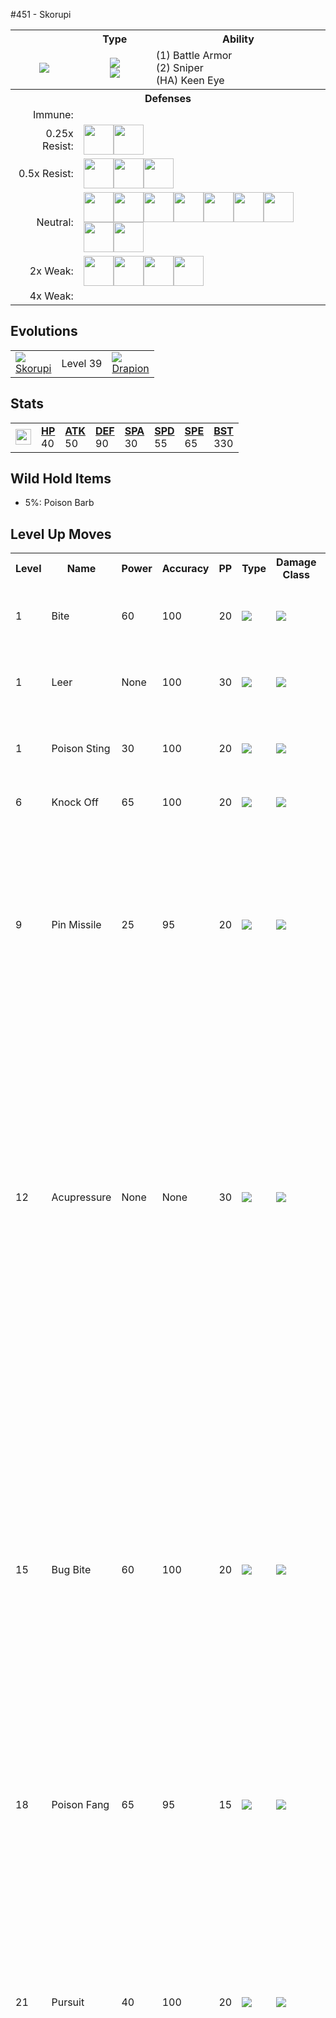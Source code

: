 #451 - Skorupi
<table cellspacing="0" cellpadding="0"><tr><th colspan="1" align="center"></th><th colspan="1" align="center">Type</th><th colspan="1" align="center">Ability</th></tr><tr><td align="center";rowspan="1"><img src="../../img/animated/451.gif"></td><td align="center";rowspan="1"><img src="../../img/type/poison.png"><br><img src="../../img/type/bug.png"></td><td rowspan="1">(1) Battle Armor <br> (2) Sniper <br> (HA) Keen Eye</td></tr><tr><th colspan="3" align="center">Defenses</th></tr><tr><td align="right">Immune:</td><td colspan="2"></td></tr><tr><td align="right">0.25x Resist:</td><td colspan="2"><img src="../../img/type/grass.png" width="48"><img src="../../img/type/fighting.png" width="48"></td></tr><tr><td align="right">0.5x Resist:</td><td colspan="2"><img src="../../img/type/poison.png" width="48"><img src="../../img/type/bug.png" width="48"><img src="../../img/type/fairy.png" width="48"></td></tr><tr><td align="right">Neutral:</td><td colspan="2"><img src="../../img/type/normal.png" width="48"><img src="../../img/type/water.png" width="48"><img src="../../img/type/electric.png" width="48"><img src="../../img/type/ice.png" width="48"><img src="../../img/type/ground.png" width="48"><img src="../../img/type/ghost.png" width="48"><img src="../../img/type/dragon.png" width="48"><img src="../../img/type/dark.png" width="48"><img src="../../img/type/steel.png" width="48"></td></tr><tr><td align="right">2x Weak:</td><td colspan="2"><img src="../../img/type/fire.png" width="48"><img src="../../img/type/flying.png" width="48"><img src="../../img/type/psychic.png" width="48"><img src="../../img/type/rock.png" width="48"></td></tr><tr><td align="right">4x Weak:</td><td colspan="2"></td></tr></table>

## Evolutions
<table>
<tr><td rowspan="1"style="vertical-align: middle;"> <img src="../../img/animated/451.gif"> <br> <a href="../451">Skorupi</a> </td><td rowspan="1"style="vertical-align: middle; word-break:break-all;">Level 39</td><td rowspan="1"style="vertical-align: middle;"> <img src="../../img/animated/452.gif"> <br> <a href="../452">Drapion</a> </td></tr>
</table>


## Stats
<table class="stat"><tr><td class="stat-icon-single"><img src="../../img/animated/451.gif" width="25"></td><td class="stat-single"><span style="font-weight:700;"><u>HP</u></span><br>40</td><td class="stat-single"><span style="font-weight:700;"><u>ATK</u></span><br>50</td><td class="stat-single"><span style="font-weight:700;"><u>DEF</u></span><br>90</td><td class="stat-single"><span style="font-weight:700;"><u>SPA</u></span><br>30</td><td class="stat-single"><span style="font-weight:700;"><u>SPD</u></span><br>55</td><td class="stat-single"><span style="font-weight:700;"><u>SPE</u></span><br>65</td><td class="stat-single"><span style="font-weight:700;"><u>BST</u></span><br>330</td></tr></table>



## Wild Hold Items
- 5%: Poison Barb


## Level Up Moves
<table><th>Level</th><th>Name</th><th>Power</th><th>Accuracy</th><th>PP</th><th>Type</th><th>Damage Class</th><th>Effect</th>
<tr><td>1</td><td>Bite</td><td>60</td><td>100</td><td>20</td><td><img src="../../img/type/dark.png"></td><td><img src="../../img/type/physical.png"></td><td>Priority: 0. Has a 30% chance to make the target flinch.</td></tr>
<tr><td>1</td><td>Leer</td><td>None</td><td>100</td><td>30</td><td><img src="../../img/type/normal.png"></td><td><img src="../../img/type/status.png"></td><td>Priority: 0. Lowers the target's Defense by one stage.</td></tr>
<tr><td>1</td><td>Poison Sting</td><td>30</td><td>100</td><td>20</td><td><img src="../../img/type/poison.png"></td><td><img src="../../img/type/physical.png"></td><td>Priority: 0. Has a 30% chance to poison the target.</td></tr>
<tr><td>6</td><td>Knock Off</td><td>65</td><td>100</td><td>20</td><td><img src="../../img/type/dark.png"></td><td><img src="../../img/type/physical.png"></td><td>Priority: 0. Target loses its held item.</td></tr>
<tr><td>9</td><td>Pin Missile</td><td>25</td><td>95</td><td>20</td><td><img src="../../img/type/bug.png"></td><td><img src="../../img/type/physical.png"></td><td>Priority: 0. Hits 2–5 times in one turn.<br><br>Has a 3/8 chance each to hit 2 or 3 times, and a 1/8 chance each to hit 4 or 5 times.  Averages to 3 hits per use.</td></tr>
<tr><td>12</td><td>Acupressure</td><td>None</td><td>None</td><td>30</td><td><img src="../../img/type/normal.png"></td><td><img src="../../img/type/status.png"></td><td>Priority: 0. Raises one of the target's stats by two stages.  The raised stat is chosen at random from any stats that can be raised by two stages.  If no stat is eligible, this move will fail.<br><br>If the target has a substitute, this move will have no effect, even if the user is the target.</td></tr>
<tr><td>15</td><td>Bug Bite</td><td>60</td><td>100</td><td>20</td><td><img src="../../img/type/bug.png"></td><td><img src="../../img/type/physical.png"></td><td>Priority: 0. If the target is holding a berry, the user takes the berry and uses it immediately.<br><br>If the target is holding a jaboca berry or rowap berry, the berry is still removed, but has no effect.<br><br>If this move is super effective and the target is holding a berry that can reduce this move's damage, it will do so, and will not be stolen.</td></tr>
<tr><td>18</td><td>Poison Fang</td><td>65</td><td>95</td><td>15</td><td><img src="../../img/type/poison.png"></td><td><img src="../../img/type/physical.png"></td><td>Priority: 0. 50% chance to toxic poison target</td></tr>
<tr><td>21</td><td>Pursuit</td><td>40</td><td>100</td><td>20</td><td><img src="../../img/type/dark.png"></td><td><img src="../../img/type/physical.png"></td><td>Priority: 0. If the target attempts to switch out this turn before the user acts, this move hits the target before it leaves and has double power.<br><br>This effect can still hit a Pokémon that switches out when it has a substitute up or when an ally has used follow me.</td></tr>
<tr><td>24</td><td>Toxic Spikes</td><td>None</td><td>None</td><td>20</td><td><img src="../../img/type/poison.png"></td><td><img src="../../img/type/status.png"></td><td>Priority: 0. Scatters poisoned spikes around the opposing field, which poison opposing Pokémon that enter the field.  A second layer of these spikes may be laid down, in which case Pokémon will be badly poisoned instead.  Pokémon immune to either ground moves or being poisoned are immune to this effect.  Pokémon otherwise immune to ground moves are affected during gravity.<br><br>If a poison Pokémon not immune to ground moves enters a field covered with poisoned spikes, the spikes are removed.<br><br>rapid spin will remove this effect from its user's side of the field.  defog will remove this effect from its target's side of the field.<br><br>This move does not trigger synchronize, unless the Pokémon with synchronize was forced to enter the field by another effect such as roar.<br><br>Pokémon entering the field due to baton pass are not affected by this effect.</td></tr>
<tr><td>27</td><td>Twineedle</td><td>40</td><td>100</td><td>20</td><td><img src="../../img/type/bug.png"></td><td><img src="../../img/type/physical.png"></td><td>Priority: 0. Hits twice in the same turn.  Has a 20% chance to poison the target.</td></tr>
<tr><td>30</td><td>Focus Energy</td><td>None</td><td>None</td><td>20</td><td><img src="../../img/type/normal.png"></td><td><img src="../../img/type/status.png"></td><td>Priority: 0. User's critical hit rate is two levels higher until it leaves the field.  If the user has already used focus energy since entering the field, this move will fail.<br><br>This effect is passed on by baton pass.</td></tr>
<tr><td>33</td><td>Poison Tail</td><td>80</td><td>100</td><td>10</td><td><img src="../../img/type/poison.png"></td><td><img src="../../img/type/physical.png"></td><td>Priority: 0. User's critical hit rate is one level higher when using this move. Has a 10% chance to poison the target.</td></tr>
<tr><td>36</td><td>Scary Face</td><td>None</td><td>100</td><td>10</td><td><img src="../../img/type/normal.png"></td><td><img src="../../img/type/status.png"></td><td>Priority: 0. Lowers the target's Speed by two stages.</td></tr>
<tr><td>40</td><td>Crunch</td><td>80</td><td>100</td><td>10</td><td><img src="../../img/type/dark.png"></td><td><img src="../../img/type/physical.png"></td><td>Priority: 0. Has a 20% chance to lower the target's Defense by one stage.</td></tr>
<tr><td>44</td><td>Night Slash</td><td>70</td><td>100</td><td>15</td><td><img src="../../img/type/dark.png"></td><td><img src="../../img/type/physical.png"></td><td>Priority: 0. User's critical hit rate is one level higher when using this move.</td></tr>
<tr><td>48</td><td>Cross Poison</td><td>90</td><td>100</td><td>15</td><td><img src="../../img/type/poison.png"></td><td><img src="../../img/type/physical.png"></td><td>Priority: 0. User's critical hit rate is one level higher when using this move. Has a 10% chance to poison the target.</td></tr>
</table>

## TM Moves
<table><th>Machine</th><th>Name</th><th>Power</th><th>Accuracy</th><th>PP</th><th>Type</th><th>Damage Class</th><th>Effect</th>
<tr><td>TM1</td><td>Hone Claws</td><td>None</td><td>None</td><td>15</td><td><img src="../../img/type/dark.png"></td><td><img src="../../img/type/status.png"></td><td>Priority: 0. Raises the user's Attack and accuracy by one stage.</td></tr>
<tr><td>TM6</td><td>Toxic</td><td>None</td><td>90</td><td>10</td><td><img src="../../img/type/poison.png"></td><td><img src="../../img/type/status.png"></td><td>Priority: 0. Badly poisons the target.  Never misses when used by a poison-type Pokémon.</td></tr>
<tr><td>TM9</td><td>Venoshock</td><td>65</td><td>100</td><td>15</td><td><img src="../../img/type/poison.png"></td><td><img src="../../img/type/special.png"></td><td>Priority: 0. If the target is poisoned, this move has double power.</td></tr>
<tr><td>TM10</td><td>Hidden Power</td><td>60</td><td>100</td><td>15</td><td><img src="../../img/type/normal.png"></td><td><img src="../../img/type/special.png"></td><td>Priority: 0. Power and type depend upon user's IVs. Power can range from 30 to 70.</td></tr>
<tr><td>TM11</td><td>Sunny Day</td><td>None</td><td>None</td><td>5</td><td><img src="../../img/type/fire.png"></td><td><img src="../../img/type/status.png"></td><td>Priority: 0. Changes the weather to sunshine for five turns.</td></tr>
<tr><td>TM12</td><td>Taunt</td><td>None</td><td>100</td><td>20</td><td><img src="../../img/type/dark.png"></td><td><img src="../../img/type/status.png"></td><td>Priority: 0. Target is forced to only use damaging moves for the next 3–5 turns, selected at random.</td></tr>
<tr><td>TM17</td><td>Protect</td><td>None</td><td>None</td><td>10</td><td><img src="../../img/type/normal.png"></td><td><img src="../../img/type/status.png"></td><td>Priority: 4. No moves will hit the user for the remainder of this turn. If the user is last to act this turn, this move will fail. Success rate drops by 1/2 on successive attempts.</td></tr>
<tr><td>TM18</td><td>Rain Dance</td><td>None</td><td>None</td><td>5</td><td><img src="../../img/type/water.png"></td><td><img src="../../img/type/status.png"></td><td>Priority: 0. Changes the weather to rain for five turns, during which water moves inflict 50% extra damage, and fire moves inflict half damage.</td></tr>
<tr><td>TM21</td><td>Frustration</td><td>None</td><td>100</td><td>20</td><td><img src="../../img/type/normal.png"></td><td><img src="../../img/type/physical.png"></td><td>Priority: 0. Power increases inversely with happiness, given by `(255 - happiness) * 2 / 5`, to a maximum of 102.  Power bottoms out at 1.</td></tr>
<tr><td>TM27</td><td>Return</td><td>None</td><td>100</td><td>20</td><td><img src="../../img/type/normal.png"></td><td><img src="../../img/type/physical.png"></td><td>Priority: 0. Power increases with happiness, given by `happiness * 2 / 5`, to a maximum of 102.  Power bottoms out at 1.</td></tr>
<tr><td>TM28</td><td>Dig</td><td>80</td><td>100</td><td>10</td><td><img src="../../img/type/ground.png"></td><td><img src="../../img/type/physical.png"></td><td>Priority: 0. User digs underground for one turn, becoming immune to attack, and hits on the second turn.<br><br>During the immune turn, earthquake, fissure, and magnitude still hit the user normally, and their power is doubled if appropriate.<br><br>The user may be hit during its immune turn if under the effect of lock on, mind reader, or no guard.<br><br>This move cannot be selected by sleep talk.</td></tr>
<tr><td>TM30</td><td>Shadow Ball</td><td>80</td><td>100</td><td>10</td><td><img src="../../img/type/ghost.png"></td><td><img src="../../img/type/special.png"></td><td>Priority: 0. Has a 20% chance to lower the target's Special Defense by one stage.</td></tr>
<tr><td>TM31</td><td>Brick Break</td><td>75</td><td>100</td><td>15</td><td><img src="../../img/type/fighting.png"></td><td><img src="../../img/type/physical.png"></td><td>Priority: 0. Destroys any light screen or reflect on the target's side of the field, then inflicts regular damage.</td></tr>
<tr><td>TM36</td><td>Sludge Bomb</td><td>90</td><td>100</td><td>10</td><td><img src="../../img/type/poison.png"></td><td><img src="../../img/type/special.png"></td><td>Priority: 0. Has a 30% chance to poison the target.</td></tr>
<tr><td>TM39</td><td>Rock Tomb</td><td>60</td><td>95</td><td>15</td><td><img src="../../img/type/rock.png"></td><td><img src="../../img/type/physical.png"></td><td>Priority: 0. Has a 100% chance to lower the target's Speed by one stage.</td></tr>
<tr><td>TM40</td><td>Aerial Ace</td><td>60</td><td>None</td><td>20</td><td><img src="../../img/type/flying.png"></td><td><img src="../../img/type/physical.png"></td><td>Priority: 0. Ignores accuracy and evasion modifiers.</td></tr>
<tr><td>TM41</td><td>Infestation</td><td>20</td><td>100</td><td>20</td><td><img src="../../img/type/bug.png"></td><td><img src="../../img/type/special.png"></td><td>Priority: 0. For the next 2–5 turns, the target cannot leave the field and is damaged for 1/16 its max HP at the end of each turn.  The user continues to use other moves during this time.  If the user leaves the field, this effect ends.<br><br>Has a 3/8 chance each to hit 2 or 3 times, and a 1/8 chance each to hit 4 or 5 times.  Averages to 3 hits per use.</td></tr>
<tr><td>TM42</td><td>Facade</td><td>70</td><td>100</td><td>20</td><td><img src="../../img/type/normal.png"></td><td><img src="../../img/type/physical.png"></td><td>Priority: 0. If the user is burned, paralyzed, or poisoned, this move has double power.</td></tr>
<tr><td>TM44</td><td>Rest</td><td>None</td><td>None</td><td>10</td><td><img src="../../img/type/psychic.png"></td><td><img src="../../img/type/status.png"></td><td>Priority: 0. User falls to sleep for two turns, replacing any existing non-volatile status ailments, and immediately regains all its HP.</td></tr>
<tr><td>TM54</td><td>False Swipe</td><td>40</td><td>100</td><td>30</td><td><img src="../../img/type/normal.png"></td><td><img src="../../img/type/physical.png"></td><td>Priority: 0. Will not reduce the target's HP below 1.</td></tr>
<tr><td>TM70</td><td>Flash</td><td>None</td><td>100</td><td>20</td><td><img src="../../img/type/normal.png"></td><td><img src="../../img/type/status.png"></td><td>Priority: 0. Lowers the target's accuracy by one stage.</td></tr>
<tr><td>TM75</td><td>Swords Dance</td><td>None</td><td>None</td><td>20</td><td><img src="../../img/type/normal.png"></td><td><img src="../../img/type/status.png"></td><td>Priority: 0. Raises the user's Attack by two stages.</td></tr>
<tr><td>TM76</td><td>Bug Buzz</td><td>90</td><td>100</td><td>10</td><td><img src="../../img/type/bug.png"></td><td><img src="../../img/type/special.png"></td><td>Priority: 0. Has a 10% chance to lower the target's Special Defense by one stage.</td></tr>
<tr><td>TM81</td><td>X-Scissor</td><td>80</td><td>100</td><td>10</td><td><img src="../../img/type/bug.png"></td><td><img src="../../img/type/physical.png"></td><td>Priority: 0. The user's critical hit rate is boosted one stage when using this move.</td></tr>
<tr><td>TM84</td><td>Poison Jab</td><td>80</td><td>100</td><td>10</td><td><img src="../../img/type/poison.png"></td><td><img src="../../img/type/physical.png"></td><td>Priority: 0. Has a 30% chance to poison the target.</td></tr>
<tr><td>TM90</td><td>Substitute</td><td>None</td><td>None</td><td>10</td><td><img src="../../img/type/normal.png"></td><td><img src="../../img/type/status.png"></td><td>Priority: 0. Transfers 1/4 the user's max HP into a doll that absorbs damage and causes most negative move effects to fail.</td></tr>
<tr><td>TM94</td><td>Rock Smash</td><td>55</td><td>100</td><td>15</td><td><img src="../../img/type/fighting.png"></td><td><img src="../../img/type/physical.png"></td><td>Priority: 0. 100% chance to drop target's Def by one stage. Also boosted by the ability Iron Fist</td></tr>
<tr><td>HM1</td><td>Cut</td><td>50</td><td>95</td><td>30</td><td><img src="../../img/type/grass.png"></td><td><img src="../../img/type/physical.png"></td><td>Priority: 0. High Critical Ratio</td></tr>
<tr><td>HM4</td><td>Strength</td><td>85</td><td>100</td><td>10</td><td><img src="../../img/type/normal.png"></td><td><img src="../../img/type/physical.png"></td><td>Priority: 0. 10% Raise Attack</td></tr>
</table>

## Tutor Moves
<table><th>Name</th><th>Power</th><th>Accuracy</th><th>PP</th><th>Type</th><th>Damage Class</th><th>Effect</th>
<tr><td>Aqua Tail</td><td>100</td><td>85</td><td>10</td><td><img src="../../img/type/water.png"></td><td><img src="../../img/type/physical.png"></td><td>Priority: 0. Inflicts regular damage.</td></tr>
<tr><td>Bug Bite</td><td>60</td><td>100</td><td>20</td><td><img src="../../img/type/bug.png"></td><td><img src="../../img/type/physical.png"></td><td>Priority: 0. If the target is holding a berry, the user takes the berry and uses it immediately.<br><br>If the target is holding a jaboca berry or rowap berry, the berry is still removed, but has no effect.<br><br>If this move is super effective and the target is holding a berry that can reduce this move's damage, it will do so, and will not be stolen.</td></tr>
<tr><td>Dark Pulse</td><td>80</td><td>Never Miss</td><td>10</td><td><img src="../../img/type/dark.png"></td><td><img src="../../img/type/special.png"></td><td>Priority: 0. Has a 20% chance to make the target flinch.</td></tr>
<tr><td>Iron Tail</td><td>100</td><td>75</td><td>15</td><td><img src="../../img/type/steel.png"></td><td><img src="../../img/type/physical.png"></td><td>Priority: 0. Has a 30% chance to lower the target's Defense by one stage.</td></tr>
<tr><td>Knock Off</td><td>65</td><td>100</td><td>20</td><td><img src="../../img/type/dark.png"></td><td><img src="../../img/type/physical.png"></td><td>Priority: 0. Target loses its held item.</td></tr>
<tr><td>Sleep Talk</td><td>None</td><td>None</td><td>10</td><td><img src="../../img/type/normal.png"></td><td><img src="../../img/type/status.png"></td><td>Priority: 0. Only usable if the user is sleeping. Randomly selects and uses one of the user's other three moves. Use of the selected move requires and costs 0 PP.</td></tr>
<tr><td>Snore</td><td>50</td><td>100</td><td>15</td><td><img src="../../img/type/normal.png"></td><td><img src="../../img/type/special.png"></td><td>Priority: 0. Only usable if the user is sleeping.   Has a 30% chance to make the target flinch.</td></tr>
</table>

## Encounter Locations

| Location | &nbsp; | &nbsp; | Level | Spawn Percent |
|: -- :|: -- :|: -- :|: -- :|: -- :|
| [Desert Resort] | Sand, Inside | &nbsp; | 24-26 | 5.0 |
| [Reversal Mountain] | Outside | Grass | 39-42 | 10.0 |

--8<-- "includes/abilities.md"


[Reversal Mountain]: ../../wildareas/Reversal_Mountain/
[Desert Resort]: ../../wildareas/Desert_Resort/
